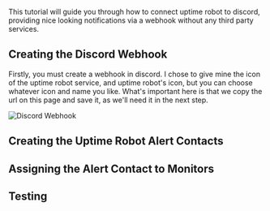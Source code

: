 This tutorial will guide you through how to connect uptime robot to discord, providing nice looking notifications via a webhook without any third party services.

## Creating the Discord Webhook

Firstly, you must create a webhook in discord. I chose to give mine the icon of the uptime robot service, and uptime robot's icon, but you can choose whatever icon and name you like. What's important here is that we copy the url on this page and save it, as we'll need it in the next step.

![Discord Webhook](https://mx1.brainbox.cc/images/webhook1.png)

## Creating the Uptime Robot Alert Contacts

## Assigning the Alert Contact to Monitors

## Testing
